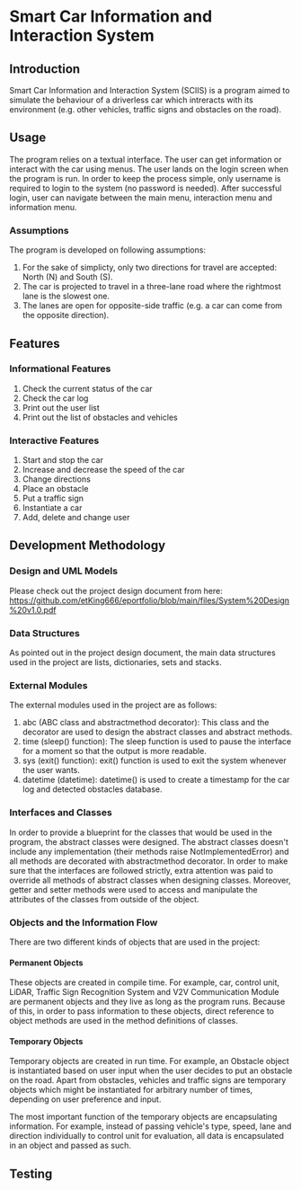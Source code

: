 # Smart Car Information and Interaction System

## Introduction

Smart Car Information and Interaction System (SCIIS) is a program aimed to simulate the behaviour of a driverless car which intreracts with its environment (e.g. other vehicles, traffic signs and obstacles on the road).  

## Usage

The program relies on a textual interface. The user can get information or interact with the car using menus. The user lands on the login screen when the program is run. In order to keep the process simple, only username is required to login to the system (no password is needed). After successful login, user can navigate between the main menu, interaction menu and information menu.

### Assumptions

The program is developed on following assumptions:

1. For the sake of simplicty, only two directions for travel are accepted: North (N) and South (S).
2. The car is projected to travel in a three-lane road where the rightmost lane is the slowest one.
3. The lanes are open for opposite-side traffic (e.g. a car can come from the opposite direction).

## Features

### Informational Features

1. Check the current status of the car
2. Check the car log
3. Print out the user list
4. Print out the list of obstacles and vehicles 

### Interactive Features

1. Start and stop the car
2. Increase and decrease the speed of the car
3. Change directions
4. Place an obstacle
5. Put a traffic sign
6. Instantiate a car
7. Add, delete and change user

## Development Methodology

### Design and UML Models

Please check out the project design document from here: https://github.com/etKing666/eportfolio/blob/main/files/System%20Design%20v1.0.pdf

### Data Structures

As pointed out in the project design document, the main data structures used in the project are lists, dictionaries, sets and stacks.

### External Modules

The external modules used in the project are as follows:

1. abc (ABC class and abstractmethod decorator): This class and the decorator are used to design the abstract classes and abstract methods.
2. time (sleep() function): The sleep function is used to pause the interface for a moment so that the output is more readable.
3. sys (exit() function): exit() function is used to exit the system whenever the user wants. 
4. datetime (datetime): datetime() is used to create a timestamp for the car log and detected obstacles database. 

### Interfaces and Classes

In order to provide a blueprint for the classes that would be used in the program, the abstract classes were designed. The abstract classes doesn't include any implementation (their methods raise NotImplementedError) and all methods are decorated with abstractmethod decorator. In order to make sure that the interfaces are followed strictly, extra attention was paid to override all methods of abstract classes when designing classes. Moreover, getter and setter methods were used to access and manipulate the attributes of the classes from outside of the object.

### Objects and the Information Flow

There are two different kinds of objects that are used in the project:

#### Permanent Objects

These objects are created in compile time. For example, car, control unit, LiDAR, Traffic Sign Recognition System and V2V Communication Module are permanent objects and they live as long as the program runs. Because of this, in order to pass information to these objects, direct reference to object methods are used in the method definitions of classes.

#### Temporary Objects

Temporary objects are created in run time. For example, an Obstacle object is instantiated based on user input when the user decides to put an obstacle on the road. Apart from obstacles, vehicles and traffic signs are temporary objects which might be instantiated for arbitrary number of times, depending on user preference and input. 

The most important function of the temporary objects are encapsulating information. For example, instead of passing vehicle's type, speed, lane and direction individually to control unit for evaluation, all data is encapsulated in an object and passed as such.

## Testing


